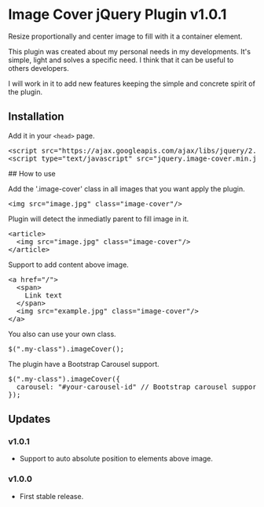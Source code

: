 # Image Cover jQuery Plugin v1.0.1

<p>Resize proportionally and center image to fill with it a container element.</p>
<p>This plugin was created about my personal needs in my developments. It's simple, light and solves a specific need. I think that it can be useful to others developers.</p>
<p>I will work in it to add new features keeping the simple and concrete spirit of the plugin.</p>

## Installation
<p>Add it in your <code>&lt;head&gt;</code> page.</p>
<pre>
&lt;script src="https://ajax.googleapis.com/ajax/libs/jquery/2.2.0/jquery.min.js"&gt;&lt;/script&gt;
&lt;script type="text/javascript" src="jquery.image-cover.min.js"&gt;&lt;/script&gt;
</pre>
## How to use
<p>Add the '.image-cover' class in all images that you want apply the plugin.</p>
<pre>&lt;img src="image.jpg" class="image-cover"/&gt;</pre>
<p>Plugin will detect the inmediatly parent to fill image in it.</p>
<pre>
&lt;article&gt;
  &lt;img src="image.jpg" class="image-cover"/&gt;
&lt;/article&gt;
</pre>
<p>Support to add content above image.</p>
<pre>
&lt;a href="/"&gt;
  &lt;span&gt;
    Link text
  &lt;/span&gt;
  &lt;img src="example.jpg" class="image-cover"/&gt;
&lt;/a&gt;
</pre>
<p>You also can use your own class.</p>
<pre>$(".my-class").imageCover();</pre>
<p>The plugin have a Bootstrap Carousel support.</p>
<pre>$(".my-class").imageCover({
  carousel: "#your-carousel-id" // Bootstrap carousel support
});</pre>

## Updates

### v1.0.1
- Support to auto absolute position to elements above image.

### v1.0.0
- First stable release.

